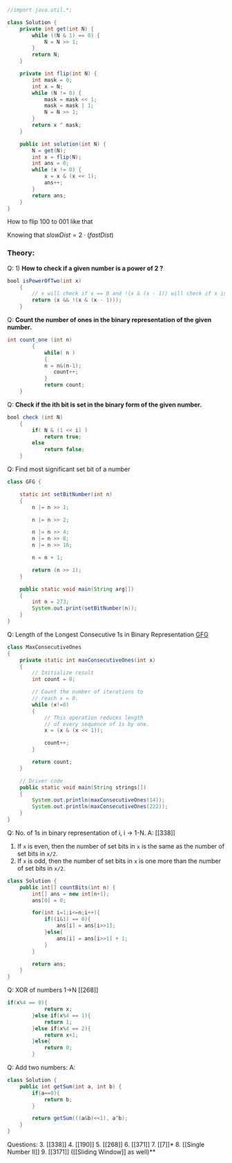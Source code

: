 
```java
//import java.util.*;

class Solution {
    private int get(int N) {
        while ((N & 1) == 0) {
            N = N >> 1;
        }
        return N;
    }

    private int flip(int N) {
        int mask = 0;
        int x = N;
        while (N != 0) {
            mask = mask << 1;
            mask = mask | 1;
            N = N >> 1;
        }
        return x ^ mask;
    }

    public int solution(int N) {
        N = get(N);
        int x = flip(N);
        int ans = 0;
        while (x != 0) {
            x = x & (x << 1);
            ans++;
        }
        return ans;
    }
}

```
How to flip 100 to 001 like that

Knowing that $slowDist = 2 \cdot (fastDist)$

### Theory:

Q: 1) **How to check if a given number is a power of 2 ?**
```java
bool isPowerOfTwo(int x)
    {
        // x will check if x == 0 and !(x & (x - 1)) will check if x is a power of 2 or not
        return (x && !(x & (x - 1)));
    }
```

Q: **Count the number of ones in the binary representation of the given number.**
```java
int count_one (int n)
        {
            while( n )
            {
            n = n&(n-1);
               count++;
            }
            return count;
    }
```

Q: **Check if the ith bit is set in the binary form of the given number.**
```java
bool check (int N)
    {
        if( N & (1 << i) )
            return true;
        else
            return false;
    }
```

Q: Find most significant set bit of a number
```java
class GFG {

	static int setBitNumber(int n)
	{
		n |= n >> 1;

		n |= n >> 2;

		n |= n >> 4;
		n |= n >> 8;
		n |= n >> 16;

		n = n + 1;

		return (n >> 1);
	}

	public static void main(String arg[])
	{
		int n = 273;
		System.out.print(setBitNumber(n));
	}
}
```

Q: Length of the Longest Consecutive 1s in Binary Representation [GFG](https://www.geeksforgeeks.org/length-longest-consecutive-1s-binary-representation/)
```java
class MaxConsecutiveOnes
{
	private static int maxConsecutiveOnes(int x)
	{
		// Initialize result
		int count = 0;

		// Count the number of iterations to
		// reach x = 0.
		while (x!=0)
		{
			// This operation reduces length
			// of every sequence of 1s by one.
			x = (x & (x << 1));

			count++;
		}

		return count;
	}

	// Driver code
	public static void main(String strings[])
	{
		System.out.println(maxConsecutiveOnes(14));
		System.out.println(maxConsecutiveOnes(222));
	}
}
```

Q: No. of 1s in binary representation of i, i -> 1-N.
A: [[338]]
1. If `x` is even, then the number of set bits in `x` is the same as the number of set bits in `x/2`.
2. If `x` is odd, then the number of set bits in `x` is one more than the number of set bits in `x/2`.
```java
class Solution {
    public int[] countBits(int n) {
        int[] ans = new int[n+1];
        ans[0] = 0;

        for(int i=1;i<=n;i++){
            if((i&1) == 0){
                ans[i] = ans[i>>1];
            }else{
                ans[i] = ans[i>>1] + 1;
            }
        }

        return ans;
    }
}
```

Q: XOR of numbers 1->N [[268]]
```java
if(x%4 == 0){
            return x;
        }else if(x%4 == 1){
            return 1;
        }else if(x%4 == 2){
            return x+1;
        }else{
            return 0;
        }
```

Q: Add two numbers:
A:
```java
class Solution {
    public int getSum(int a, int b) {
        if(a==0){
            return b;
        }

        return getSum(((a&b)<<1), a^b);
    }
}
```

Questions:
3. [[338]]
4. [[190]]
5. [[268]]
6. [[371]]
7. [[7]]*
8. [[Single Number II]]
9. [[3171]] ([[Sliding Window]] as well)**